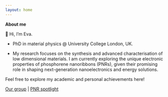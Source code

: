 ```yaml
---
layout: home
---
```


**About me**

👋 Hi, I’m Eva.

- PhD in material physics @ University College London, UK. 

- My research focuses on the synthesis and advanced characterisation of low dimensional materials. I am currently exploring the unique electronic properties of phosphorene nanoribbons (PNRs), given their promising role in shaping next-generation nanoelectronics and energy solutions.

Feel free to explore my academic and personal achievements here!

[Our group](https://www.homepages.ucl.ac.uk/~ucapcah/) | [PNR spotlight](https://www.ucl.ac.uk/news/2021/dec/wonder-material-phosphorene-nanoribbons-live-hype-first-demonstration) 



